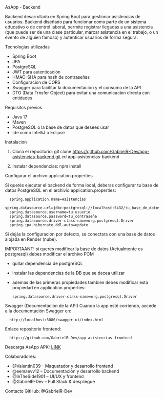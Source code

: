 AsApp - Backend

Backend desarrollado en Spring Boot para gestionar asistencias de usuarios. Backend diseñado para funcionar como parte de un sistema educativo o de control laboral, permite registrar llegadas a una asistencia (que puede ser de una clase 
particular, marcar asistencia en el trabajo, o un evento de alguien famoso) y autenticar usuarios de forma segura.

Tecnologias utilizadas
- Spring Boot
- JPA
- PostgreSQL
- JWT para autenticación  
- HMAC-SHA para hash de contraseñas  
- Configuracion de CORS
- Swagger para facilitar la documentacion y el consumo de la API
- DTO (Data Trnsfer Object) para evitar una comunicacion directa con entidades

Requisitos previos
- Java 17
- Maven
- PostgreSQL o la base de datos que desees usar
- Ide como IntelliJ o Eclipse

Instalacion

1. Clona el repositorio:
   git clone https://github.com/GabrielR-Dev/app-asistencias-backend.git
   cd app-asistencias-backend

2. Instalar dependencias:
   npm install

Configurar el archivo application.properties

Si querés ejecutar el backend de forma local, deberas configurar tu base de datos PostgreSQL en el archivio application.properties:

      spring.application.name=Asistencias
      spring.datasource.url=jdbc:postgresql://localhost:5432/tu_base_de_datos
      spring.datasource.username=tu_usuario
      spring.datasource.password=tu_contraseña
      spring.datasource.driver-class-name=org.postgresql.Driver
      spring.jpa.hibernate.ddl-auto=update
      
   Si dejás la configuración por defecto, se conectara con una base de datos alojada en Render (nube).

   IMPORTAANT! si queres modificar la base de datos (Actualmente es postgresql) debes modificar el archivo POM
   - quitar dependencia de postgreSQL
   - instalar las dependencias de la DB que se decea utilizar
   - ademas de las primeras propiedades tambien debes modificar esta propiedad en application.properties:
      
         spring.datasource.driver-class-name=org.postgresql.Driver


Swagger (Documentación de la API)
   Cuando la app esté corriendo, accede a la documentación Swagger en:
   
      http://localhost:8080/swagger-ui/index.html

Enlace repositorio frontend: 

      https://github.com/GabrielR-Dev/app-asistencias-frontend


Descarga AsApp APK: [LINK](https://drive.google.com/drive/folders/1MvWpj9cjhEWZht-hf9NynAzdmd7FqoXO)

Colaboradores:
   - @Valentin039 – Maquetador y desarrollo frontend
   - @eemaevv12 – Documentación y desarrollo backend
   - @InTheSide1901 – UI/UX y frontend
   - @GabrielR-Dev – Full Stack & despliegue

Contacto
   GitHub: @GabrielR-Dev

  
